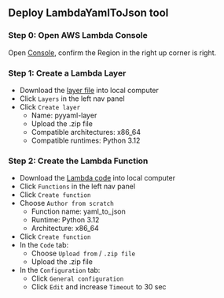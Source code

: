 ## Deploy LambdaYamlToJson tool

### Step 0: Open AWS Lambda Console

Open [Console](https://console.aws.amazon.com/lambda/home), confirm the Region in the right up corner is right.


### Step 1: Create a Lambda Layer
- Download the [layer file](./lambda_yaml_to_json/pyyaml-layer-2a8a5288-fd9a-4177-bda9-7d7c0e91905c.zip) into local computer
- Click `Layers` in the left nav panel
- Click `Create layer`
    - Name: pyyaml-layer
    - Upload the .zip file
    - Compatible architectures: x86_64
    - Compatible runtimes: Python 3.12

### Step 2: Create the Lambda Function
- Download the [Lambda code](./lambda_yaml_to_json/yaml_to_json-cc18ca28-6010-442e-9a86-f128d285d179.zip) into local computer
- Click `Functions` in the left nav panel
- Click `Create function`
- Choose `Author from scratch`
    - Function name: yaml_to_json
    - Runtime: Python 3.12
    - Architecture: x86_64
- Click `Create function`
- In the `Code` tab:
    - Choose `Upload from` / `.zip file`
    - Upload the .zip file
- In the `Configuration` tab:
    - Click `General configuration`
    - Click `Edit` and increase `Timeout` to 30 sec
